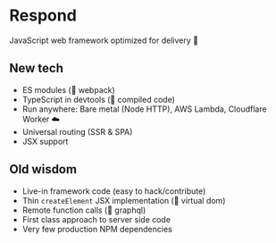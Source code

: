 # Respond

JavaScript web framework optimized for delivery 🚚

## New tech

- ES modules (🚫 webpack)
- TypeScript in devtools (🚫 compiled code)
- Run anywhere: Bare metal (Node HTTP), AWS Lambda, Cloudflare Worker ☁️
- Universal routing (SSR & SPA)
- JSX support

## Old wisdom

- Live-in framework code (easy to hack/contribute)
- Thin `createElement` JSX implementation (🚫 virtual dom)
- Remote function calls (🚫 graphql)
- First class approach to server side code
- Very few production NPM dependencies
